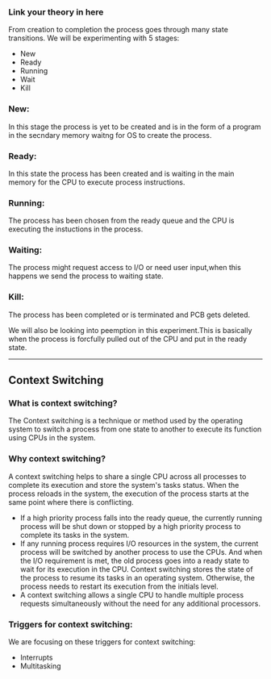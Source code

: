 ### Link your theory in here

From creation to completion the process goes through many state transitions.
We will be experimenting with 5 stages:
* New
* Ready
* Running
* Wait
* Kill

### New:

In this stage the process is yet to be created and is in the form of a program in the secndary memory waitng for OS to create the process.

### Ready:

In this state the process has been created and is waiting in the main memory for the CPU to execute process instructions.

### Running:

The process has been chosen from the ready queue and the CPU is executing the instuctions in the process.

### Waiting:

The process might request access to I/O or need user input,when this happens we send the process to waiting state.

### Kill:
The process has been completed or is terminated and PCB gets deleted.


We will also be looking into peemption in this experiment.This is basically when the process is forcfully pulled out of the CPU and put in the ready state.

---------------------------------------------------------------------------------------------------------------------------------------------------------

## Context Switching

### What is context switching?
The Context switching is a technique or method used by the operating system to switch a process from one state to another to execute its function using CPUs in the system. 
### Why context switching?
A context switching helps to share a single CPU across all processes to complete its execution and store the system's tasks status. When the process reloads in the system, the execution of the process starts at the same point where there is conflicting.
* If a high priority process falls into the ready queue, the currently running process will be shut down or stopped by a high priority process to complete its tasks in the system.
* If any running process requires I/O resources in the system, the current process will be switched by another process to use the CPUs. And when the I/O requirement is met, the old process goes into a ready state to wait for its execution in the CPU. Context switching stores the state of the process to resume its tasks in an operating system. Otherwise, the process needs to restart its execution from the initials level.
* A context switching allows a single CPU to handle multiple process requests simultaneously without the need for any additional processors.
### Triggers for context switching:
We are focusing on these triggers for context switching:
* Interrupts
* Multitasking
